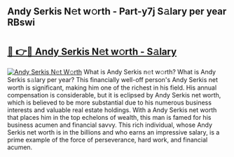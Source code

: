 ## Andy Serkis N𝚎t w𝚘rth - Part-y7j S𝚊lary per year RBswi

# <h2><a href="http://gc3q9y.nevu.top/?p=Andy+Serkis">🔗 👉🔴 Andy Serkis N𝚎t w𝚘rth - S𝚊lary</a></h2>

[![Andy Serkis N𝚎t W𝚘rth](https://i.imgur.com/Oavwk0R.jpeg)](http://gc3q9y.nevu.top/?p=Andy+Serkis)
What is Andy Serkis n𝚎t w𝚘rth? What is Andy Serkis s𝚊lary per year?
This financially well-off person's Andy Serkis net worth is significant, making him one of the richest in his field. His annual compensation is considerable, but it is eclipsed by Andy Serkis net worth, which is believed to be more substantial due to his numerous business interests and valuable real estate holdings. With a Andy Serkis net worth that places him in the top echelons of wealth, this man is famed for his business acumen and financial savvy. This rich individual, whose Andy Serkis net worth is in the billions and who earns an impressive salary, is a prime example of the force of perseverance, hard work, and financial acumen.
